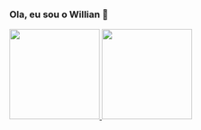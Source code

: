 ### Ola, eu sou o Willian 👋

 <div>
  <a href="https://github.com/uillia">
  <img height="160em" src="https://github-readme-stats.vercel.app/api?username=uillia&show_icons=true&theme=dark&include_all_commits=true&count_private=true"/>
  <img height="160em" src="https://github-readme-stats.vercel.app/api/top-langs/?username=uillia&layout=compact&langs_count=7&theme=dark"/>
   </div>
